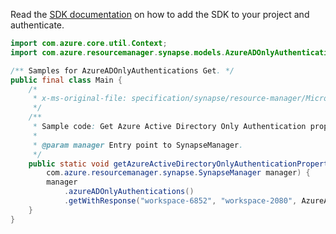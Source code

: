 Read the [SDK documentation](https://github.com/Azure/azure-sdk-for-java/blob/azure-resourcemanager-synapse_1.0.0-beta.2/sdk/synapse/azure-resourcemanager-synapse/README.md) on how to add the SDK to your project and authenticate.

```java
import com.azure.core.util.Context;
import com.azure.resourcemanager.synapse.models.AzureADOnlyAuthenticationName;

/** Samples for AzureADOnlyAuthentications Get. */
public final class Main {
    /*
     * x-ms-original-file: specification/synapse/resource-manager/Microsoft.Synapse/stable/2021-06-01/examples/GetAzureADOnlyAuthentication.json
     */
    /**
     * Sample code: Get Azure Active Directory Only Authentication property.
     *
     * @param manager Entry point to SynapseManager.
     */
    public static void getAzureActiveDirectoryOnlyAuthenticationProperty(
        com.azure.resourcemanager.synapse.SynapseManager manager) {
        manager
            .azureADOnlyAuthentications()
            .getWithResponse("workspace-6852", "workspace-2080", AzureADOnlyAuthenticationName.DEFAULT, Context.NONE);
    }
}
```
